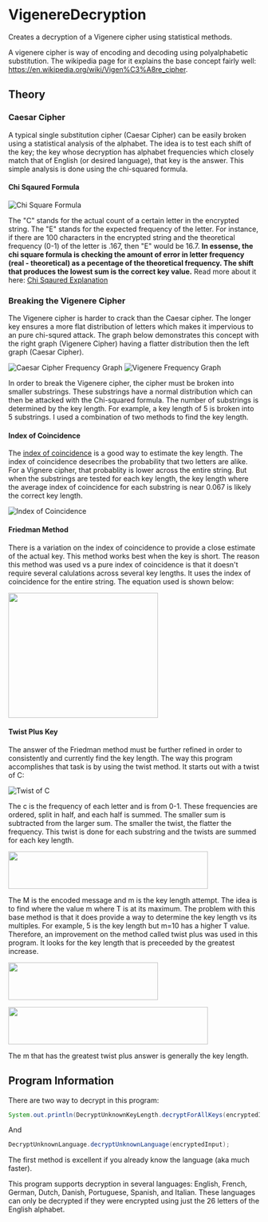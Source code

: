 # VigenereDecryption
Creates a decryption of a Vigenere cipher using statistical methods. 

A vigenere cipher is way of encoding and decoding using polyalphabetic substitution.  The wikipedia page for it explains 
the base concept fairly well: https://en.wikipedia.org/wiki/Vigen%C3%A8re_cipher.

## Theory

### Caesar Cipher

A typical single substitution cipher (Caesar Cipher) can be easily broken using a statistical analysis of the alphabet. The idea is to test each shift
of the key; the key whose decryption has alphabet frequencies which closely match that of English (or desired language), that key is the answer.
This simple analysis is done using the chi-squared formula.

#### Chi Sqaured Formula

![Chi Square Formula](http://practicalcryptography.com/media/latex/a84276327c1973a55df72cf4432ba17ca75231ac-11pt.png)

The "C" stands for the actual count of a certain letter in the encrypted string.  The "E" stands for the expected frequency of the letter.  For instance, if there are
100 characters in the encrypted string and the theoretical frequency (0-1) of the letter is .167, then "E" would be 16.7. **In essense, 
the chi square formula is checking the amount of error in letter frequency (real - theoretical) as a pecentage of the theoretical frequency. The shift that produces 
the lowest sum is the correct key value.**  Read more about it here: [Chi Sqaured Explanation](http://practicalcryptography.com/cryptanalysis/text-characterisation/chi-squared-statistic/)

### Breaking the Vigenere Cipher

The Vigenere cipher is harder to crack than the Caesar cipher.  The longer key ensures a more flat distribution of letters which makes it impervious to an pure chi-squred attack.  The graph below demonstrates this concept with the right graph (Vigenere Cipher) having a flatter distribution then the left graph (Caesar Cipher).

![Caesar Cipher Frequency Graph](http://practicalcryptography.com/media/cryptanalysis/files/ss_graph.png)
![Vigenere Frequency Graph](http://practicalcryptography.com/media/cryptanalysis/files/vg_graph.png)

In order to break the Vigenere cipher, the cipher must be broken into smaller substrings.  These substrings have a normal distribution which can then be attacked with the 
Chi-squared formula. The number of substrings is determined by the key length.  For example, a key length of 5 is broken into 5 substrings.  I used a combination of two methods to find the key length.

#### Index of Coincidence

The [index of coincidence](http://practicalcryptography.com/cryptanalysis/text-characterisation/index-coincidence/) is a good way to estimate the key length.  The index of coincidence desecribes the probability that two letters are alike.  For a Vignere cipher, that probablity is lower across the entire string.  But when the substrings are tested for each key length, the key length where the average index of coincidence for each substring is near 0.067 is likely the correct key length.

![Index of Coincidence](http://practicalcryptography.com/media/latex/349fc3dc60622fffc17144839e45e61b8d0e7676-11pt.png)

#### Friedman Method

There is a variation on the index of coincidence to provide a close estimate of the actual key.  This method works best when the key is short.  The reason this method was used vs a pure index of coincidence is that it doesn't require several calulations across several key lengths.  It uses the index of coincidence for the entire string.
The equation used is shown below:

<p align="left">
  <img width="300" height="250" src="https://i.imgur.com/gfUzdGn.jpg width">
</p>

#### Twist Plus Key

The answer of the Friedman method must be further refined in order to consistently and currently find the key length.  The way this program accomplishes that task is by using the twist method.  It starts out with a twist of C:

![Twist of C](https://i.imgur.com/dZszhLF.jpg)

The c is the frequency of each letter and is from 0-1.  These frequencies are ordered, split in half, and each half is summed.  The smaller sum is subtracted from the larger sum.  The smaller the twist, the flatter the frequency.  This twist is done for each substring and the twists are summed for each key length.


<p align="left">
  <img width="400" height="75" src="https://i.imgur.com/2oz6z1c.jpg">
</p>

The M is the encoded message and m is the key length attempt.  The idea is to find where the value m where T is at its maximum.  The problem with this base method is that it does provide a way to determine the key length vs its multiples.  For example, 5 is the key length but m=10 has a higher T value.  Therefore, an improvement on the method called twist plus was used in this program.  It looks for the key length that is preceeded by the greatest increase.

<p align="left">
  <img width="300" height="75" src="https://i.imgur.com/u8I9zMo.jpg">
</p>

<p align="left">
  <img width="400" height="75" src="https://i.imgur.com/KmJhxBd.jpg">
</p>

The m that has the greatest twist plus answer is generally the key length.

## Program Information

There are two way to decrypt in this program:

```java
System.out.println(DecryptUnknownKeyLength.decryptForAllKeys(encryptedInput, Language.FRENCH));
```

And

```java
DecryptUnknownLanguage.decryptUnknownLanguage(encryptedInput);
```

The first method is excellent if you already know the language (aka much faster). 

This program supports decryption in several languages: English, French, German, Dutch, Danish, Portuguese, Spanish, and Italian.  These languages can only be decrypted if they were encrypted using just the 26 letters of the English alphabet.


